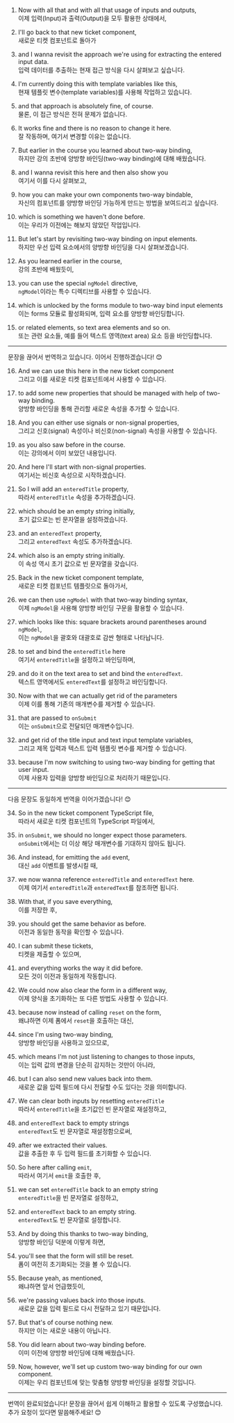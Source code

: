 1. Now with all that and with all that usage of inputs and outputs,  
   이제 입력(Input)과 출력(Output)을 모두 활용한 상태에서,

2. I'll go back to that new ticket component,  
   새로운 티켓 컴포넌트로 돌아가

3. and I wanna revisit the approach we're using for extracting the entered input data.  
   입력 데이터를 추출하는 현재 접근 방식을 다시 살펴보고 싶습니다.

4. I'm currently doing this with template variables like this,  
   현재 템플릿 변수(template variables)를 사용해 작업하고 있습니다.

5. and that approach is absolutely fine, of course.  
   물론, 이 접근 방식은 전혀 문제가 없습니다.

6. It works fine and there is no reason to change it here.  
   잘 작동하며, 여기서 변경할 이유는 없습니다.

7. But earlier in the course you learned about two-way binding,  
   하지만 강의 초반에 양방향 바인딩(two-way binding)에 대해 배웠습니다.

8. and I wanna revisit this here and then also show you  
   여기서 이를 다시 살펴보고,

9. how you can make your own components two-way bindable,  
   자신의 컴포넌트를 양방향 바인딩 가능하게 만드는 방법을 보여드리고 싶습니다.

10. which is something we haven't done before.  
    이는 우리가 이전에는 해보지 않았던 작업입니다.

11. But let's start by revisiting two-way binding on input elements.  
    하지만 우선 입력 요소에서의 양방향 바인딩을 다시 살펴보겠습니다.

12. As you learned earlier in the course,  
    강의 초반에 배웠듯이,

13. you can use the special `ngModel` directive,  
    `ngModel`이라는 특수 디렉티브를 사용할 수 있습니다.

14. which is unlocked by the forms module to two-way bind input elements  
    이는 forms 모듈로 활성화되며, 입력 요소를 양방향 바인딩합니다.

15. or related elements, so text area elements and so on.  
    또는 관련 요소들, 예를 들어 텍스트 영역(text area) 요소 등을 바인딩합니다.

---

문장을 끊어서 번역하고 있습니다. 이어서 진행하겠습니다! 😊

16. And we can use this here in the new ticket component  
    그리고 이를 새로운 티켓 컴포넌트에서 사용할 수 있습니다.

17. to add some new properties that should be managed with help of two-way binding.  
    양방향 바인딩을 통해 관리할 새로운 속성을 추가할 수 있습니다.

18. And you can either use signals or non-signal properties,  
    그리고 신호(signal) 속성이나 비신호(non-signal) 속성을 사용할 수 있습니다.

19. as you also saw before in the course.  
    이는 강의에서 이미 보았던 내용입니다.

20. And here I'll start with non-signal properties.  
    여기서는 비신호 속성으로 시작하겠습니다.

21. So I will add an `enteredTitle` property,  
    따라서 `enteredTitle` 속성을 추가하겠습니다.

22. which should be an empty string initially,  
    초기 값으로는 빈 문자열을 설정하겠습니다.

23. and an `enteredText` property,  
    그리고 `enteredText` 속성도 추가하겠습니다.

24. which also is an empty string initially.  
    이 속성 역시 초기 값으로 빈 문자열을 갖습니다.

25. Back in the new ticket component template,  
    새로운 티켓 컴포넌트 템플릿으로 돌아가서,

26. we can then use `ngModel` with that two-way binding syntax,  
    이제 `ngModel`을 사용해 양방향 바인딩 구문을 활용할 수 있습니다.

27. which looks like this: square brackets around parentheses around `ngModel`,  
    이는 `ngModel`을 괄호와 대괄호로 감싼 형태로 나타납니다.

28. to set and bind the `enteredTitle` here  
    여기서 `enteredTitle`을 설정하고 바인딩하며,

29. and do it on the text area to set and bind the `enteredText`.  
    텍스트 영역에서도 `enteredText`를 설정하고 바인딩합니다.

30. Now with that we can actually get rid of the parameters  
    이제 이를 통해 기존의 매개변수를 제거할 수 있습니다.

31. that are passed to `onSubmit`  
    이는 `onSubmit`으로 전달되던 매개변수입니다.

32. and get rid of the title input and text input template variables,  
    그리고 제목 입력과 텍스트 입력 템플릿 변수를 제거할 수 있습니다.

33. because I'm now switching to using two-way binding for getting that user input.  
    이제 사용자 입력을 양방향 바인딩으로 처리하기 때문입니다.

---

다음 문장도 동일하게 번역을 이어가겠습니다! 😊

34. So in the new ticket component TypeScript file,  
    따라서 새로운 티켓 컴포넌트의 TypeScript 파일에서,

35. in `onSubmit`, we should no longer expect those parameters.  
    `onSubmit`에서는 더 이상 해당 매개변수를 기대하지 않아도 됩니다.

36. And instead, for emitting the `add` event,  
    대신 `add` 이벤트를 발생시킬 때,

37. we now wanna reference `enteredTitle` and `enteredText` here.  
    이제 여기서 `enteredTitle`과 `enteredText`를 참조하면 됩니다.

38. With that, if you save everything,  
    이를 저장한 후,

39. you should get the same behavior as before.  
    이전과 동일한 동작을 확인할 수 있습니다.

40. I can submit these tickets,  
    티켓을 제출할 수 있으며,

41. and everything works the way it did before.  
    모든 것이 이전과 동일하게 작동합니다.

42. We could now also clear the form in a different way,  
    이제 양식을 초기화하는 또 다른 방법도 사용할 수 있습니다.

43. because now instead of calling `reset` on the form,  
    왜냐하면 이제 폼에서 `reset`을 호출하는 대신,

44. since I'm using two-way binding,  
    양방향 바인딩을 사용하고 있으므로,

45. which means I'm not just listening to changes to those inputs,  
    이는 입력 값의 변경을 단순히 감지하는 것만이 아니라,

46. but I can also send new values back into them.  
    새로운 값을 입력 필드에 다시 전달할 수도 있다는 것을 의미합니다.

47. We can clear both inputs by resetting `enteredTitle`  
    따라서 `enteredTitle`을 초기값인 빈 문자열로 재설정하고,

48. and `enteredText` back to empty strings  
    `enteredText`도 빈 문자열로 재설정함으로써,

49. after we extracted their values.  
    값을 추출한 후 두 입력 필드를 초기화할 수 있습니다.

50. So here after calling `emit`,  
    따라서 여기서 `emit`을 호출한 후,

51. we can set `enteredTitle` back to an empty string  
    `enteredTitle`을 빈 문자열로 설정하고,

52. and `enteredText` back to an empty string.  
    `enteredText`도 빈 문자열로 설정합니다.

53. And by doing this thanks to two-way binding,  
    양방향 바인딩 덕분에 이렇게 하면,

54. you'll see that the form will still be reset.  
    폼이 여전히 초기화되는 것을 볼 수 있습니다.

55. Because yeah, as mentioned,  
    왜냐하면 앞서 언급했듯이,

56. we're passing values back into those inputs.  
    새로운 값을 입력 필드로 다시 전달하고 있기 때문입니다.

57. But that's of course nothing new.  
    하지만 이는 새로운 내용이 아닙니다.

58. You did learn about two-way binding before.  
    이미 이전에 양방향 바인딩에 대해 배웠습니다.

59. Now, however, we'll set up custom two-way binding for our own component.  
    이제는 우리 컴포넌트에 맞는 맞춤형 양방향 바인딩을 설정할 것입니다.

---

번역이 완료되었습니다! 문장을 끊어서 쉽게 이해하고 활용할 수 있도록 구성했습니다. 추가 요청이 있다면 말씀해주세요! 😊
